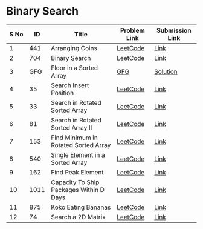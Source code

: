 # Binary Search

| S.No | ID   | Title                                    | Problem Link | Submission Link |
|------|------|------------------------------------------|--------------|----------------|
| 1    | 441  | Arranging Coins                          | [LeetCode](https://leetcode.com/problems/arranging-coins/) | [Link](https://leetcode.com/submissions/detail/1754247775/) |
| 2    | 704  | Binary Search                            | [LeetCode](https://leetcode.com/problems/binary-search/) | [Link](https://leetcode.com/submissions/detail/1705438186/) |
| 3    | GFG  | Floor in a Sorted Array                  | [GFG](https://www.geeksforgeeks.org/problems/floor-in-a-sorted-array-1587115620/1) | [Solution](./floor-in-sorted-array.java) |
| 4    | 35   | Search Insert Position                   | [LeetCode](https://leetcode.com/problems/search-insert-position/) | [Link](https://leetcode.com/submissions/detail/1778349718/) |
| 5    | 33   | Search in Rotated Sorted Array           | [LeetCode](https://leetcode.com/problems/search-in-rotated-sorted-array/) | [Link](https://leetcode.com/submissions/detail/1774912923/) |
| 6    | 81   | Search in Rotated Sorted Array II        | [LeetCode](https://leetcode.com/problems/search-in-rotated-sorted-array-ii/) | [Link](https://leetcode.com/submissions/detail/1790380556/) |
| 7    | 153  | Find Minimum in Rotated Sorted Array     | [LeetCode](https://leetcode.com/problems/find-minimum-in-rotated-sorted-array/) | [Link](https://leetcode.com/submissions/detail/1789865564/) |
| 8    | 540  | Single Element in a Sorted Array         | [LeetCode](https://leetcode.com/problems/single-element-in-a-sorted-array/) | [Link](https://leetcode.com/submissions/detail/1789909850/) |
| 9    | 162  | Find Peak Element                        | [LeetCode](https://leetcode.com/problems/find-peak-element/) | [Link](https://leetcode.com/submissions/detail/1789927857/) |
| 10   | 1011 | Capacity To Ship Packages Within D Days  | [LeetCode](https://leetcode.com/problems/capacity-to-ship-packages-within-d-days/) | [Link](https://leetcode.com/submissions/detail/1790159428/) |
| 11   | 875  | Koko Eating Bananas                      | [LeetCode](https://leetcode.com/problems/koko-eating-bananas/) | [Link](https://leetcode.com/submissions/detail/1789544087/) |
| 12   | 74   | Search a 2D Matrix                       | [LeetCode](https://leetcode.com/problems/search-a-2d-matrix/) | [Link](https://leetcode.com/submissions/detail/1789272631/) |
